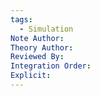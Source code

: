 ```yaml
---
tags:
  - Simulation
Note Author: 
Theory Author: 
Reviewed By: 
Integration Order: 
Explicit:
---
```

